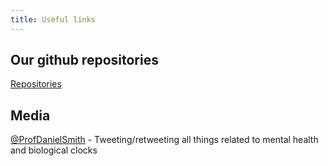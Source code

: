 ```yaml
---
title: Useful links
---
```


## Our github repositories

[Repositories](https://github.com/chronopsychiatry)

## Media

[@ProfDanielSmith](https://twitter.com/ProfDanielSmith)  - Tweeting/retweeting all things related to mental health and biological clocks



